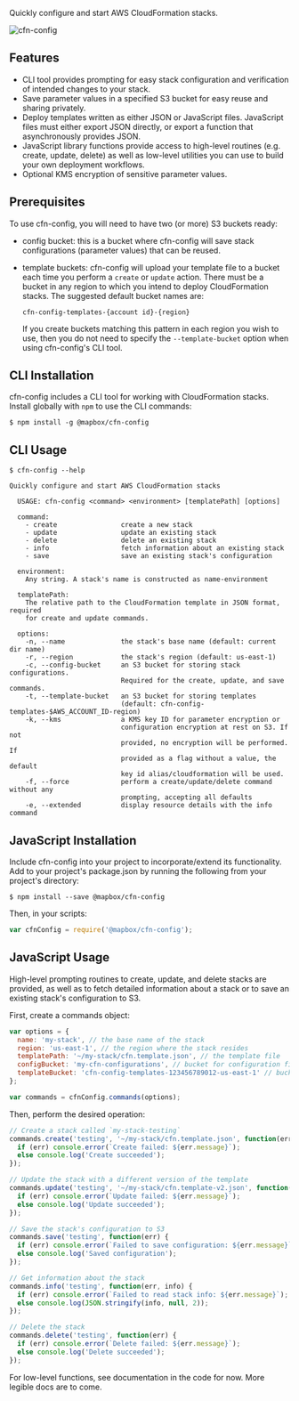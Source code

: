 Quickly configure and start AWS CloudFormation stacks.

![cfn-config](https://cloud.githubusercontent.com/assets/515424/17630129/c42d7e52-6072-11e6-8029-0a7aa3952193.gif)

## Features

- CLI tool provides prompting for easy stack configuration and verification of intended changes to your stack.
- Save parameter values in a specified S3 bucket for easy reuse and sharing privately.
- Deploy templates written as either JSON or JavaScript files. JavaScript files must either export JSON directly, or export a function that asynchronously provides JSON.
- JavaScript library functions provide access to high-level routines (e.g. create, update, delete) as well as low-level utilities you can use to build your own deployment workflows.
- Optional KMS encryption of sensitive parameter values.

## Prerequisites

To use cfn-config, you will need to have two (or more) S3 buckets ready:

- config bucket: this is a bucket where cfn-config will save stack configurations (parameter values) that can be reused.

- template buckets: cfn-config will upload your template file to a bucket each time you perform a `create` or `update` action. There must be a bucket in any region to which you intend to deploy CloudFormation stacks. The suggested default bucket names are:

  ```
  cfn-config-templates-{account id}-{region}
  ```

  If you create buckets matching this pattern in each region you wish to use, then you do not need to specify the `--template-bucket` option when using cfn-config's CLI tool.

## CLI Installation

cfn-config includes a CLI tool for working with CloudFormation stacks. Install globally with `npm` to use the CLI commands:

```
$ npm install -g @mapbox/cfn-config
```

## CLI Usage

```
$ cfn-config --help

Quickly configure and start AWS CloudFormation stacks

  USAGE: cfn-config <command> <environment> [templatePath] [options]

  command:
    - create                create a new stack
    - update                update an existing stack
    - delete                delete an existing stack
    - info                  fetch information about an existing stack
    - save                  save an existing stack's configuration

  environment:
    Any string. A stack's name is constructed as name-environment

  templatePath:
    The relative path to the CloudFormation template in JSON format, required
    for create and update commands.

  options:
    -n, --name              the stack's base name (default: current dir name)
    -r, --region            the stack's region (default: us-east-1)
    -c, --config-bucket     an S3 bucket for storing stack configurations.
                            Required for the create, update, and save commands.
    -t, --template-bucket   an S3 bucket for storing templates
                            (default: cfn-config-templates-$AWS_ACCOUNT_ID-region)
    -k, --kms               a KMS key ID for parameter encryption or
                            configuration encryption at rest on S3. If not
                            provided, no encryption will be performed. If
                            provided as a flag without a value, the default
                            key id alias/cloudformation will be used.
    -f, --force             perform a create/update/delete command without any
                            prompting, accepting all defaults
    -e, --extended          display resource details with the info command
```

## JavaScript Installation

Include cfn-config into your project to incorporate/extend its functionality. Add to your project's package.json by running the following from your project's directory:

```
$ npm install --save @mapbox/cfn-config
```

Then, in your scripts:

```js
var cfnConfig = require('@mapbox/cfn-config');
```

## JavaScript Usage

High-level prompting routines to create, update, and delete stacks are provided, as well as to fetch detailed information about a stack or to save an existing stack's configuration to S3.

First, create a commands object:

```js
var options = {
  name: 'my-stack', // the base name of the stack
  region: 'us-east-1', // the region where the stack resides
  templatePath: '~/my-stack/cfn.template.json', // the template file
  configBucket: 'my-cfn-configurations', // bucket for configuration files
  templateBucket: 'cfn-config-templates-123456789012-us-east-1' // bucket for templates
};

var commands = cfnConfig.commands(options);
```

Then, perform the desired operation:

```js
// Create a stack called `my-stack-testing`
commands.create('testing', '~/my-stack/cfn.template.json', function(err) {
  if (err) console.error(`Create failed: ${err.message}`);
  else console.log('Create succeeded');
});

// Update the stack with a different version of the template
commands.update('testing', '~/my-stack/cfn.template-v2.json', function(err) {
  if (err) console.error(`Update failed: ${err.message}`);
  else console.log('Update succeeded');
});

// Save the stack's configuration to S3
commands.save('testing', function(err) {
  if (err) console.error(`Failed to save configuration: ${err.message}`);
  else console.log('Saved configuration');
});

// Get information about the stack
commands.info('testing', function(err, info) {
  if (err) console.error(`Failed to read stack info: ${err.message}`);
  else console.log(JSON.stringify(info, null, 2));
});

// Delete the stack
commands.delete('testing', function(err) {
  if (err) console.error(`Delete failed: ${err.message}`);
  else console.log('Delete succeeded');
});
```

For low-level functions, see documentation in the code for now. More legible docs are to come.

